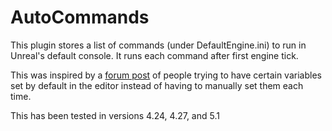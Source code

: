 # AutoCommands

This plugin stores a list of commands (under DefaultEngine.ini) to run in Unreal's default console. It runs each command after first engine tick.

This was inspired by a [forum post](https://forums.unrealengine.com/t/ability-to-set-maxfps-as-standard-in-the-editor/7367/8) of people trying to have certain variables set by default in the editor instead of having to manually set them each time.

This has been tested in versions 4.24, 4.27, and 5.1